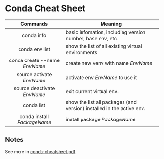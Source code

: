 # Conda Cheat Sheet

| Commands | Meaning |
|:--------:| ------- |
| conda info | basic infomation, including version number, base env, etc. |
| conda env list | show the list of all existing virtual environments |
| conda create --name *EnvName* | create new venv with name *EnvName* |
| source activate *EnvName* | activate env *EnvName* to use it |
| source deactivate *EnvName* | exit current virtual env. |
| conda list | show the list all packages (and version) installed in the active env. |
| conda install *PackageName* | install package *PackageName* |

## Notes
See more in [conda-cheatsheet.pdf](https://conda.io/docs/_downloads/conda-cheatsheet.pdf)
